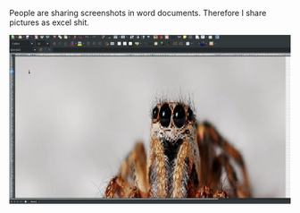 People are sharing screenshots in word documents.
Therefore I share pictures as excel shit.

![demo](./demo.jpg)
